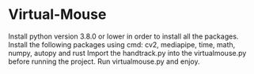 # Virtual-Mouse
Install python version 3.8.0 or lower in order to install all the packages.
Install the following packages using cmd: cv2, mediapipe, time, math, numpy, autopy and rust
Import the handtrack.py into the virtualmouse.py before running the project.
Run virtualmouse.py and enjoy.
